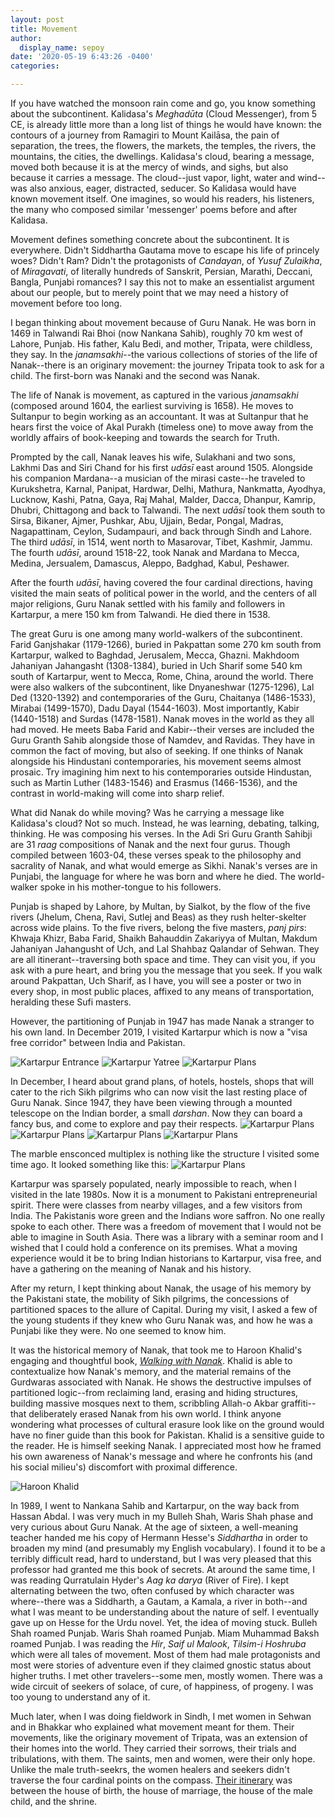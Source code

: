 ```yaml
---
layout: post
title: Movement
author:
  display_name: sepoy
date: '2020-05-19 6:43:26 -0400'
categories:

---
```


If you have watched the monsoon rain come and go, you know something about the subcontinent. Kalidasa's *Meghadūta* (Cloud Messenger), from 5 CE, is already little more than a long list of things he would have known: the contours of a journey from Ramagiri to Mount Kailāsa, the pain of separation, the trees, the flowers, the markets, the temples, the rivers, the mountains, the cities, the dwellings. Kalidasa's cloud, bearing a message, moved both because it is at the mercy of winds, and sighs, but also because it carries a message. The cloud--just vapor, light, water and wind--was also anxious, eager, distracted, seducer. So Kalidasa would have known movement itself. One imagines, so would his readers, his listeners, the many who composed similar 'messenger' poems before and after Kalidasa.

Movement defines something concrete about the subcontinent. It is everywhere. Didn't Siddhartha Gautama move to escape his life of princely woes? Didn't Ram? Didn't the protagonists of *Candayan*, of *Yusuf Zulaikha*, of *Miragavati*, of literally hundreds of Sanskrit, Persian, Marathi, Deccani, Bangla, Punjabi romances? I say this not to make an essentialist argument about our people, but to merely point that we may need a history of movement before too long.

I began thinking about movement because of Guru Nanak. He was born in 1469 in Talwandi Rai Bhoi (now Nankana Sahib), roughly 70 km west of Lahore, Punjab. His father, Kalu Bedi, and mother, Tripata, were childless, they say. In the *janamsakhi*--the various collections of stories of the life of Nanak--there is an originary movement: the journey Tripata took to ask for a child. The first-born was Nanaki and the second was Nanak.

The life of Nanak is movement, as captured in the various *janamsakhi* (composed around 1604, the earliest surviving is 1658). He moves to Sultanpur to begin working as an accountant. It was at Sultanpur that he hears first the voice of Akal Purakh (timeless one) to move away from the worldly affairs of book-keeping and towards the search for Truth.

Prompted by the call, Nanak leaves his wife, Sulakhani and two sons, Lakhmi Das and Siri Chand for his first *udāsī* east around 1505. Alongside his companion Mardana--a musician of the mirasi caste--he traveled to Kurukshetra, Karnal, Panipat, Hardwar, Delhi, Mathura, Nankmatta, Ayodhya, Lucknow, Kashi, Patna, Gaya, Raj Mahal, Malder, Dacca, Dhanpur, Kamrip, Dhubri, Chittagong and back to Talwandi. The next *udāsī* took them south to Sirsa, Bikaner, Ajmer, Pushkar, Abu, Ujjain, Bedar, Pongal, Madras, Nagapattinam, Ceylon, Sudampauri, and back through Sindh and Lahore. The third *udāsī*, in 1514, went north to Masarovar, Tibet, Kashmir, Jammu. The fourth *udāsī*, around 1518-22, took Nanak and Mardana to Mecca, Medina, Jersualem, Damascus, Aleppo, Badghad, Kabul, Peshawer.

After the fourth *udāsī*, having covered the four cardinal directions, having visited the main seats of political power in the world, and the centers of all major religions, Guru Nanak settled with his family and followers in Kartarpur, a mere 150 km from Talwandi. He died there in 1538.

The great Guru is one among many world-walkers of the subcontinent. Farid Ganjshakar (1179-1266), buried in Pakpattan some 270 km south from Kartarpur, walked to Baghdad, Jerusalem, Mecca, Ghazni. Makhdoom Jahaniyan Jahangasht (1308-1384), buried in Uch Sharif some 540 km south of Kartarpur, went to Mecca, Rome, China, around the world. There were also walkers of the subcontinent, like Dnyaneshwar (1275-1296), Lal Ded (1320-1392) and contemporaries of the Guru, Chaitanya (1486-1533), Mirabai (1499-1570), Dadu Dayal (1544-1603). Most importantly, Kabir (1440-1518) and Surdas (1478-1581). Nanak moves in the world as they all had moved. He meets Baba Farid and Kabir--their verses are included the Guru Granth Sahib alongside those of Namdev, and Ravidas. They have in common the fact of moving, but also of seeking. If one thinks of Nanak alongside his Hindustani contemporaries, his movement seems almost prosaic. Try imagining him next to his contemporaries outside Hindustan, such as Martin Luther (1483-1546) and Erasmus (1466-1536), and the contrast in world-making will come into sharp relief.

What did Nanak do while moving? Was he carrying a message like Kalidasa's cloud? Not so much. Instead, he was learning, debating, talking, thinking. He was composing his verses. In the Adi Sri Guru Granth Sahibji are 31 *raag* compositions of Nanak and the next four gurus. Though compiled between 1603-04, these verses speak to the philosophy and sacrality of Nanak, and what would emerge as Sikhi. Nanak's verses are in Punjabi, the language for where he was born and where he died. The world-walker spoke in his mother-tongue to his followers.

Punjab is shaped by Lahore, by Multan, by Sialkot, by the flow of the five rivers (Jhelum, Chena, Ravi, Sutlej and Beas) as they rush helter-skelter across wide plains. To the five rivers, belong the five masters, *panj pirs*: Khwaja Khizr, Baba Farid, Shaikh Bahauddin Zakariyya of Multan, Makdum Jahaniyan Jahangusht of Uch, and Lal Shahbaz Qalandar of Sehwan. They are all itinerant--traversing both space and time. They can visit you, if you ask with a pure heart, and bring you the message that you seek. If you walk around Pakpattan, Uch Sharif, as I have, you will see a poster or two in every shop, in most public places, affixed to any means of transportation, heralding these Sufi masters.

However, the partitioning of Punjab in 1947 has made Nanak a stranger to his own land. In December 2019, I visited Kartarpur which is now a "visa free corridor" between India and Pakistan.

![Kartarpur Entrance]({{site.baseurl}}/img/uploads/2020/kp1.jpeg)
![Kartarpur Yatree]({{site.baseurl}}/img/uploads/2020/kp2.jpeg)
![Kartarpur Plans]({{site.baseurl}}/img/uploads/2020/kp5.jpeg)

In December, I heard about grand plans, of hotels, hostels, shops that will cater to the rich Sikh pilgrims who can now visit the last resting place of Guru Nanak. Since 1947, they have been viewing through a mounted telescope on the Indian border, a small *darshan*. Now they can board a fancy bus, and come to explore and pay their respects.
![Kartarpur Plans]({{site.baseurl}}/img/uploads/2020/kp13.jpeg)
![Kartarpur Plans]({{site.baseurl}}/img/uploads/2020/kp12.jpeg)
![Kartarpur Plans]({{site.baseurl}}/img/uploads/2020/kp4.jpeg)
![Kartarpur Plans]({{site.baseurl}}/img/uploads/2020/kp6.jpeg)

The marble ensconced multiplex is nothing like the structure I visited some time ago. It looked something like this:
![Kartarpur Plans]({{site.baseurl}}/img/uploads/2020/kp10.jpeg)

Kartarpur was sparsely populated, nearly impossible to reach, when I visited in the late 1980s. Now it is a monument to Pakistani entrepreneurial spirit. There were classes from nearby villages, and a few visitors from India. The Pakistanis wore green and the Indians wore saffron. No one really spoke to each other. There was a freedom of movement that I would not be able to imagine in South Asia. There was a library with a seminar room and I wished that I could hold a conference on its premises. What a moving experience would it be to bring Indian historians to Kartarpur, visa free, and have a gathering on the meaning of Nanak and his history.

After my return, I kept thinking about Nanak, the usage of his memory by the Pakistani state, the mobility of Sikh pilgrims, the concessions of partitioned spaces to the allure of Capital. During my visit, I asked a few of the young students if they knew who Guru Nanak was, and how he was a Punjabi like they were. No one seemed to know him.

It was the historical memory of Nanak, that took me to Haroon Khalid's engaging and thoughtful book, [*Walking with Nanak*](https://www.amazon.com/Walking-Nanak-Haroon-Khalid-ebook/dp/B01MA2W5M3). Khalid is able to contextualize how Nanak's memory, and the material remains of the Gurdwaras associated with Nanak. He shows the destructive impulses of partitioned logic--from reclaiming land, erasing and hiding structures, building massive mosques next to them, scribbling Allah-o Akbar graffiti--that deliberately erased Nanak from his own world. I think anyone wondering what processes of cultural erasure look like on the ground would have no finer guide than this book for Pakistan. Khalid is a sensitive guide to the reader. He is himself seeking Nanak. I appreciated most how he framed his own awareness of Nanak's message and where he confronts his (and his social milieu's) discomfort with proximal difference.

![Haroon Khalid]({{site.baseurl}}/img/uploads/2020/kp15.jpg)

In 1989, I went to Nankana Sahib and Kartarpur, on the way back from Hassan Abdal. I was very much in my Bulleh Shah, Waris Shah phase and very curious about Guru Nanak. At the age of sixteen, a well-meaning teacher handed me his copy of Hermann Hesse's *Siddhartha* in order to broaden my mind (and presumably my English vocabulary). I found it to be a terribly difficult read, hard to understand, but I was very pleased that this professor had granted me this book of secrets. At around the same time, I was reading Qurratulain Hyder's *Aag ka darya* (River of Fire). I kept alternating between the two, often confused by which character was where--there was a Siddharth, a Gautam, a Kamala, a river in both--and what I was meant to be understanding about the nature of self. I eventually gave up on Hesse for the Urdu novel. Yet, the idea of moving stuck. Bulleh Shah roamed Punjab. Waris Shah roamed Punjab. Miam Muhammad Baksh roamed Punjab. I was reading the *Hir*, *Saif ul Malook*, *Tilsim-i Hoshruba* which were all tales of movement. Most of them had male protagonists and most were stories of adventure even if they claimed gnostic status about higher truths. I met other travelers--some men, mostly women. There was a wide circuit of seekers of solace, of cure, of happiness, of progeny. I was too young to understand any of it.

Much later, when I was doing fieldwork in Sindh, I met women in Sehwan and in Bhakkar who explained what movement meant for them. Their movements, like the originary movement of Tripata, was an extension of their homes into the world. They carried their sorrows, their trials and tribulations, with them. The saints, men and women, were their only hope. Unlike the male truth-seekrs, the women healers and seekers didn't traverse the four cardinal points on the compass. [Their itinerary](https://www.amazon.com/Sita-Under-Crescent-Moon-Annie-ebook/dp/B07RGLWZGN) was between the house of birth, the house of marriage, the house of the male child, and the shrine.
